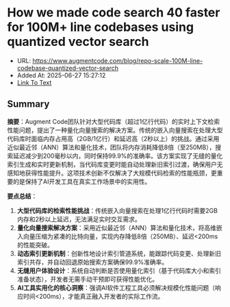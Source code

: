 # How we made code search 40 faster for 100M+ line codebases using quantized vector search
- URL: https://www.augmentcode.com/blog/repo-scale-100M-line-codebase-quantized-vector-search
- Added At: 2025-06-27 15:27:12
- [Link To Text](2025-06-27-how-we-made-code-search-40-faster-for-100m+-line-codebases-using-quantized-vector-search_raw.md)

## Summary
**摘要**：Augment Code团队针对大型代码库（超过1亿行代码）的实时上下文检索性能问题，提出了一种量化向量搜索的解决方案。传统的嵌入向量搜索在处理大型代码库时面临内存占用高（2GB/1亿行）和延迟高（2秒以上）的挑战。通过采用近似最近邻（ANN）算法和量化技术，团队将内存消耗降低8倍（至250MB），搜索延迟减少到200毫秒以内，同时保持99.9%的准确率。该方案实现了无缝的量化索引生成和实时更新机制，当代码库变更时能自动处理新旧索引过渡，确保用户无感知地获得性能提升。这项技术创新不仅解决了大规模代码检索的性能瓶颈，更重要的是保持了AI开发工具在真实工作场景中的实用性。

**要点总结**：
1. **大型代码库的检索性能挑战**：传统嵌入向量搜索在处理1亿行代码时需要2GB内存和2秒以上延迟，无法满足实时交互需求。
2. **量化向量搜索解决方案**：采用近似最近邻（ANN）算法和量化技术，将高维嵌入向量压缩为紧凑的比特向量，实现内存降低8倍（250MB）、延迟<200ms的性能突破。
3. **动态索引更新机制**：创新性地设计索引管道系统，能跟踪代码变更、处理新旧索引共存，并自动回退原始搜索方案确保99.9%准确率。
4. **无缝用户体验设计**：系统自动判断是否使用量化索引（基于代码库大小和索引准备状态），开发者无需手动干预即可获得性能优化。
5. **AI工具实用化的核心洞察**：强调AI软件工程工具必须解决规模化性能问题（响应时间<200ms），才能真正融入开发者的实际工作流。
